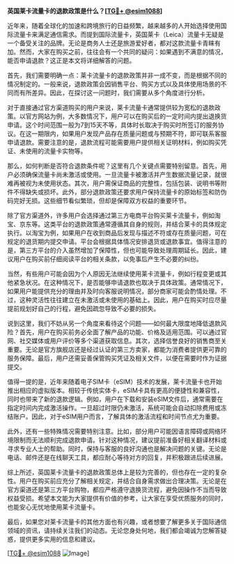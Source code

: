**英国莱卡流量卡的退款政策是什么？[[TG💪+ @esim1088](https://t.me/s/esim1088)]**

近年来，随着全球化的加速和跨境旅行的日益频繁，越来越多的人开始选择使用国际流量卡来满足通信需求。而提到国际流量卡，英国莱卡（Leica）流量卡无疑是一个备受关注的品牌。无论是商务人士还是旅游爱好者，都对这款流量卡青睐有加。然而，大家在购买之前，往往会有一个共同的疑问：如果遇到不满意的情况，能否申请退款？这正是本文将详细解答的问题。

首先，我们需要明确一点：莱卡流量卡的退款政策并非一成不变，而是根据不同的情况制定的。一般来说，退款政策会因销售平台、购买方式以及具体使用场景的不同而有所差异。因此，在探讨这一问题时，我们需要从多个角度进行分析。

对于直接通过官方渠道购买的用户来说，莱卡流量卡通常提供较为宽松的退款政策。以官方网站为例，大多数情况下，用户可以在购买后的一定时间内提出退换货申请。这个时间范围一般为7到15天不等，具体时长取决于购买时所签订的服务协议。在这一期限内，如果用户发现产品存在质量问题或与预期不符，即可联系客服申请退款。需要注意的是，退款流程可能需要用户提供相关证明材料，例如购买凭证、未使用的流量卡实物等。

那么，如何判断是否符合退款条件呢？这里有几个关键点需要特别留意。首先，用户必须确保流量卡尚未激活或使用。一旦流量卡被激活并产生数据流量记录，就很难再被视为未使用状态。其次，用户需保证商品的完整性，包括包装、说明书等附件不得缺失或损坏。此外，部分退款政策还要求用户保持流量卡的原始标签和防伪码完好无损。这些细节看似繁琐，但却是保障双方权益的重要环节。

除了官方渠道外，许多用户会选择通过第三方电商平台购买莱卡流量卡，例如淘宝、京东等。这类平台的退款政策通常遵循其自身的规则，并结合莱卡的具体规定执行。以淘宝为例，如果用户在收到商品后发现与描述不符或存在质量问题，可在规定的退货期内提交申请。平台会根据具体情况安排退货或退款事宜。值得注意的是，第三方平台的介入虽然增加了保障性，但也可能导致处理周期延长。因此，建议用户在购买前仔细阅读平台的相关条款，以免事后产生不必要的纠纷。

当然，有些用户可能会因为个人原因无法继续使用莱卡流量卡，例如行程变更或其他紧急状况。在这种情况下，是否能够申请退款也取决于具体政策。通常情况下，如果用户能提供充分的理由并及时向客服说明情况，部分商家可能会酌情处理。不过，这种灵活性往往建立在未激活或未使用的基础上。因此，用户在购买时应尽量提前规划好自己的行程，避免因疏忽导致不必要的损失。

说到这里，我们不妨从另一个角度来看待这个问题——如何最大限度地降低退款风险？首先，用户在购买前务必全面了解产品的功能、价格及适用范围。可以通过官网、社交媒体或用户评价等多个渠道获取信息。其次，选择信誉良好的销售商至关重要。无论是官方旗舰店还是经过认证的第三方卖家，都能为消费者提供更可靠的服务保障。最后，用户还需妥善保管购买凭证及相关文件，以便在需要时作为证据提交。

值得一提的是，近年来随着电子SIM卡（eSIM）技术的发展，莱卡流量卡也开始推出相应的虚拟版本。相较于传统实体卡，eSIM卡具有更高的便捷性和兼容性，同时也带来了新的退款逻辑。例如，用户在下载和安装eSIM文件后，通常需要在指定时间内完成激活操作。一旦超过时限仍未激活，系统可能会自动扣除费用或冻结账户。因此，对于eSIM用户而言，了解具体的激活流程和时间节点尤为重要。

此外，还有一些特殊情况需要特别注意。比如，部分用户可能因语言障碍或网络环境限制而无法顺利完成退款申请。针对这种情况，建议提前准备好相关翻译材料或寻求专业人士的帮助。同时，保持与客服的良好沟通也是解决问题的关键。无论是电话、邮件还是在线聊天工具，都应耐心等待对方的回复，并积极跟进后续进展。

综上所述，英国莱卡流量卡的退款政策总体上是较为完善的，但也存在一定的复杂性。用户在购买前应充分了解相关规定，并结合自身需求做出合理决策。无论是在官方渠道还是第三方平台购物，都应严格遵守退换货流程，避免因操作不当而导致权益受损。希望本文能为大家提供有价值的参考，让大家在享受优质服务的同时，也能安心无忧地使用莱卡流量卡。

最后，如果您对莱卡流量卡的其他方面也有兴趣，或者想要了解更多关于国际通信领域的资讯，请持续关注我们的动态。无论您身处何地，我们都会竭诚为您解答疑惑，提供更多实用的信息和建议。

[[TG💪+ @esim1088](https://t.me/s/esim1088) ![Image](https://i.postimg.cc/4NQfJmqS/Snipaste-2025-05-13-00-14-12.png)]